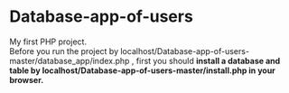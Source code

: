 # Database-app-of-users
My first PHP project.<br>
Before you run the project by localhost/Database-app-of-users-master/database_app/index.php , first you should <strong>install a database and table by localhost/Database-app-of-users-master/install.php in your browser.</strong>
